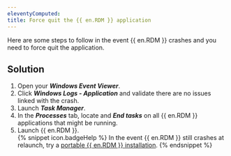 ```yaml
---
eleventyComputed:
title: Force quit the {{ en.RDM }} application
---
```

Here are some steps to follow in the event {{ en.RDM }} crashes and you need to force quit the application.
## Solution
1. Open your ***Windows Event Viewer***.
2. Click ***Windows Logs - Application*** and validate there are no issues linked with the crash.
3. Launch ***Task Manager***.
4. In the ***Processes*** tab, locate and ***End tasks*** on all {{ en.RDM }} applications that might be running.
5. Launch {{ en.RDM }}.  
{% snippet icon.badgeHelp %}
In the event {{ en.RDM }} still crashes at relaunch, try a [portable {{ en.RDM }} installation](/kb/remote-desktop-manager/how-to-articles/portable-rdm-installation/).
{% endsnippet %}

